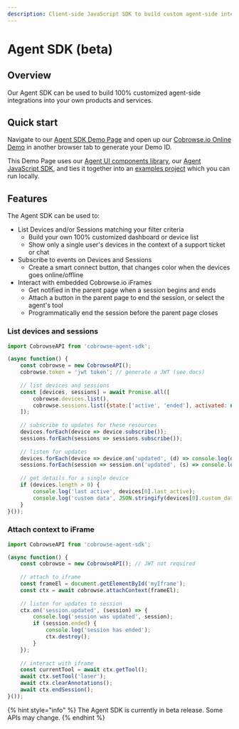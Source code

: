```yaml
---
description: Client-side JavaScript SDK to build custom agent-side integrations
---
```


# Agent SDK \(beta\)

## Overview

Our Agent SDK can be used to build 100% customized agent-side integrations into your own products and services. 

## Quick start

Navigate to our [Agent SDK Demo Page](https://cobrowse-agent-sdk-examples.cbrws.io/) and open up our [Cobrowse.io Online Demo](https://cobrowse.io/demo) in another browser tab to generate your Demo ID. 

This Demo Page uses our [Agent UI components library](https://github.com/cobrowseio/cobrowse-agent-ui), our [Agent JavaScript SDK](https://www.npmjs.com/package/cobrowse-agent-sdk), and ties it together into an [examples project](https://github.com/cobrowseio/cobrowse-agent-sdk-examples) which you can run locally. 

## Features

The Agent SDK can be used to:

* List Devices and/or Sessions matching your filter criteria
  * Build your own 100% customized dashboard or device list
  * Show only a single user's devices in the context of a support ticket or chat
* Subscribe to events on Devices and Sessions
  * Create a smart connect button, that changes color when the devices goes online/offline
* Interact with embedded Cobrowse.io iFrames
  * Get notified in the parent page when a session begins and ends
  * Attach a button in the parent page to end the session, or select the agent's tool
  * Programmatically end the session before the parent page closes

### List devices and sessions

```javascript
import CobrowseAPI from 'cobrowse-agent-sdk';

(async function() {
    const cobrowse = new CobrowseAPI();
    cobrowse.token = 'jwt token'; // generate a JWT (see docs)
    
    // list devices and sessions
    const [devices, sessions] = await Promise.all([
        cobrowse.devices.list(),
        cobrowse.sessions.list({state:['active', 'ended'], activated: new Date(0)})
    ]);
    
    // subscribe to updates for these resources
    devices.forEach(device => device.subscribe());
    sessions.forEach(sessions => sessions.subscribe());
    
    // listen for updates
    devices.forEach(device => device.on('updated', (d) => console.log(d)));
    sessions.forEach(session => session.on('updated', (s) => console.log(s)));
    
    // get details for a single device
    if (devices.length > 0) {
        console.log('last active', devices[0].last_active);
        console.log('custom data', JSON.stringify(devices[0].custom_data);
    }
}());
```

### Attach context to iFrame

```javascript
import CobrowseAPI from 'cobrowse-agent-sdk';

(async function() {
    const cobrowse = new CobrowseAPI(); // JWT not required
    
    // attach to iframe
    const frameEl = document.getElementById('myIframe');
    const ctx = await cobrowse.attachContext(frameEl);
    
    // listen for updates to session
    ctx.on('session.updated', (session) => {
        console.log('session was updated', session);
        if (session.ended) {
            console.log('session has ended');
            ctx.destroy();
        }
    });
    
    // interact with iframe
    const currentTool = await ctx.getTool();
    await ctx.setTool('laser');
    await ctx.clearAnnotations();
    await ctx.endSession();
}());
```

{% hint style="info" %}
The Agent SDK is currently in beta release. Some APIs may change.
{% endhint %}







